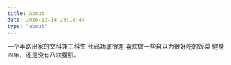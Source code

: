 ```yaml
---
title: About
date: 2016-12-14 23:18:47
type: "about"
---
```

  一个半路出家的文科兼工科生
  代码功底很差
  喜欢做一些自以为很好吃的饭菜
  健身四年，还是没有八块腹肌。